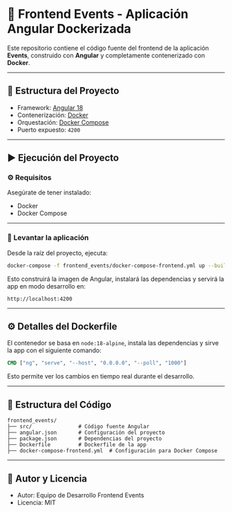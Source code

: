
# 🚀 Frontend Events - Aplicación Angular Dockerizada

Este repositorio contiene el código fuente del frontend de la aplicación **Events**, construido con **Angular** y completamente contenerizado con **Docker**.

---

## 🧱 Estructura del Proyecto

- Framework: [Angular 18](https://angular.io/)
- Contenerización: [Docker](https://www.docker.com/)
- Orquestación: [Docker Compose](https://docs.docker.com/compose/)
- Puerto expuesto: `4200`

---

## ▶️ Ejecución del Proyecto

### ⚙️ Requisitos

Asegúrate de tener instalado:

- Docker
- Docker Compose

---

### 🚢 Levantar la aplicación

Desde la raíz del proyecto, ejecuta:

```bash
docker-compose -f frontend_events/docker-compose-frontend.yml up --build
```

Esto construirá la imagen de Angular, instalará las dependencias y servirá la app en modo desarrollo en:

```
http://localhost:4200
```

---

## ⚙️ Detalles del Dockerfile

El contenedor se basa en `node:18-alpine`, instala las dependencias y sirve la app con el siguiente comando:

```dockerfile
CMD ["ng", "serve", "--host", "0.0.0.0", "--poll", "1000"]
```

Esto permite ver los cambios en tiempo real durante el desarrollo.

---

## 📁 Estructura del Código

```
frontend_events/
├── src/               # Código fuente Angular
├── angular.json       # Configuración del proyecto
├── package.json       # Dependencias del proyecto
├── Dockerfile         # Dockerfile de la app
├── docker-compose-frontend.yml  # Configuración para Docker Compose
```

---

## 👥 Autor y Licencia

- Autor: Equipo de Desarrollo Frontend Events
- Licencia: MIT
